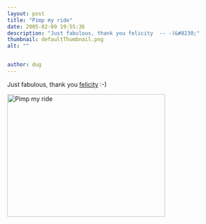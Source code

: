 ```yaml
---
layout: post
title: "Pimp my ride"
date: 2005-02-09 19:55:36
description: "Just fabulous, thank you felicity  -- -)&#8230;"
thumbnail: defaultThumbnail.png
alt: ""


author: dug
---
```


<p>Just fabulous, thank you <a href="http://felicitysfutility.blogspot.com/2005/02/stranger-things.html">felicity</a> :-)</p>

<p><img alt="Pimp my ride" src="http://www.donkeyontheedge.com/i/pimpenterprise8fy.gif" width="364" height="282" /></p>
